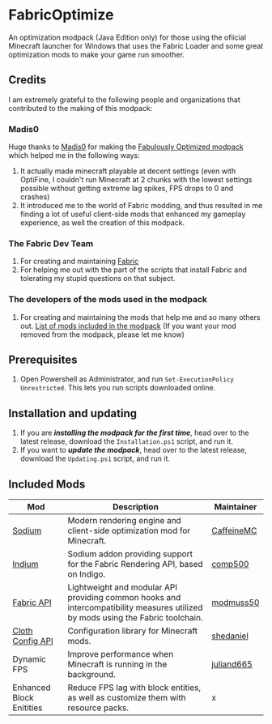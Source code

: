 # FabricOptimize
An optimization modpack (Java Edition only) for those using the ofiicial Minecraft launcher for Windows that uses the Fabric Loader and some great optimization mods to make your game run smoother.
## Credits
I am extremely grateful to the following people and organizations that contributed to the making of this modpack:
### Madis0
Huge thanks to [Madis0](https://github.com/Madis0) for making the [Fabulously Optimized modpack](https://github.com/Fabulously-Optimized/fabulously-optimized) which helped me in the following ways:
1. It actually made minecraft playable at decent settings (even with OptiFine, I couldn't run Minecraft at 2 chunks with the lowest settings possible without getting extreme lag spikes, FPS drops to 0 and crashes)
2. It introduced me to the world of Fabric modding, and thus resulted in me finding a lot of useful client-side mods that enhanced my gameplay experience, as well the creation of this modpack.
### The Fabric Dev Team
1. For creating and maintaining [Fabric](https://fabricmc.net/)
2. For helping me out with the part of the scripts that install Fabric and tolerating my stupid questions on that subject.
### The developers of the mods used in the modpack
1. For creating and maintaining the mods that help me and so many others out. [List of mods included in the modpack](https://example.com/)
(If you want your mod removed from the modpack, please let me know)
## Prerequisites
1. Open Powershell as Administrator, and run `Set-ExecutionPolicy Unrestricted`. This lets you run scripts downloaded online.
## Installation and updating
1. If you are ***installing the modpack for the first time***, head over to the latest release, download the `Installation.ps1` script, and run it.
2. If you want to ***update the modpack***, head over to the latest release, download the `Updating.ps1` script, and run it.
## Included Mods
| Mod | Description | Maintainer |
| ----------- | ----------- | ----------- |
| [Sodium](https://modrinth.com/mod/sodium) | Modern rendering engine and client-side optimization mod for Minecraft. | [CaffeineMC](https://github.com/CaffeineMC) |
| [Indium](https://modrinth.com/mod/indium) | Sodium addon providing support for the Fabric Rendering API, based on Indigo. | [comp500](https://modrinth.com/user/comp500) |
| [Fabric API](https://modrinth.com/mod/fabric-api) | Lightweight and modular API providing common hooks and intercompatibility measures utilized by mods using the Fabric toolchain. | [modmuss50](https://modrinth.com/user/modmuss50) |
| [Cloth Config API](https://modrinth.com/mod/cloth-config) | Configuration library for Minecraft mods. | [shedaniel](https://modrinth.com/user/shedaniel) |
| Dynamic FPS | Improve performance when Minecraft is running in the background. | [juliand665](https://modrinth.com/user/juliand665) |
| Enhanced Block Enitities | Reduce FPS lag with block entities, as well as customize them with resource packs. | x |
